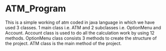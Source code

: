 # ATM_Program
This is a simple working of atm coded in java language in which we have used 3 classes. 1 main class i.e. ATM and 2 subclasses i.e. OptionMenu and Account. Account class is used to do all the calculation work by using 12 methods. OptionMenu class consists 3 methods to create the structure of the project. ATM class is the main method of the project.
